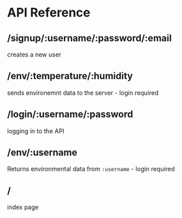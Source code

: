 # API Reference 

## /signup/:username/:password/:email 

creates a new user 

## /env/:temperature/:humidity 

sends environemnt data to the server - login required 

## /login/:username/:password 

logging in to the API 

## /env/:username 

Returns environmental data from `:username`  - login required 

## / 

index page 